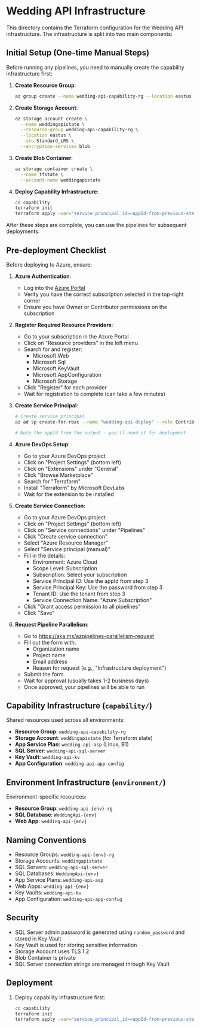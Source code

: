 # Wedding API Infrastructure

This directory contains the Terraform configuration for the Wedding API infrastructure. The infrastructure is split into two main components:

## Initial Setup (One-time Manual Steps)

Before running any pipelines, you need to manually create the capability infrastructure first:

1. **Create Resource Group**:
   ```bash
   az group create --name wedding-api-capability-rg --location eastus
   ```

2. **Create Storage Account**:
   ```bash
   az storage account create \
     --name weddingapistate \
     --resource-group wedding-api-capability-rg \
     --location eastus \
     --sku Standard_LRS \
     --encryption-services blob
   ```

3. **Create Blob Container**:
   ```bash
   az storage container create \
     --name tfstate \
     --account-name weddingapistate
   ```

4. **Deploy Capability Infrastructure**:
   ```bash
   cd capability
   terraform init
   terraform apply -var="service_principal_id=<appId-from-previous-step>"
   ```

After these steps are complete, you can use the pipelines for subsequent deployments.

## Pre-deployment Checklist

Before deploying to Azure, ensure:

1. **Azure Authentication**:
   - Log into the [Azure Portal](https://portal.azure.com)
   - Verify you have the correct subscription selected in the top-right corner
   - Ensure you have Owner or Contributor permissions on the subscription

2. **Register Required Resource Providers**:
   - Go to your subscription in the Azure Portal
   - Click on "Resource providers" in the left menu
   - Search for and register:
     - Microsoft.Web
     - Microsoft.Sql
     - Microsoft.KeyVault
     - Microsoft.AppConfiguration
     - Microsoft.Storage
   - Click "Register" for each provider
   - Wait for registration to complete (can take a few minutes)

3. **Create Service Principal**:
   ```bash
   # Create service principal
   az ad sp create-for-rbac --name "wedding-api-deploy" --role Contributor --scopes /subscriptions/<subscription-id>
   
   # Note the appId from the output - you'll need it for deployment
   ```

4. **Azure DevOps Setup**:
   - Go to your Azure DevOps project
   - Click on "Project Settings" (bottom left)
   - Click on "Extensions" under "General"
   - Click "Browse Marketplace"
   - Search for "Terraform"
   - Install "Terraform" by Microsoft DevLabs
   - Wait for the extension to be installed

5. **Create Service Connection**:
   - Go to your Azure DevOps project
   - Click on "Project Settings" (bottom left)
   - Click on "Service connections" under "Pipelines"
   - Click "Create service connection"
   - Select "Azure Resource Manager"
   - Select "Service principal (manual)"
   - Fill in the details:
     - Environment: Azure Cloud
     - Scope Level: Subscription
     - Subscription: Select your subscription
     - Service Principal ID: Use the appId from step 3
     - Service Principal Key: Use the password from step 3
     - Tenant ID: Use the tenant from step 3
     - Service Connection Name: "Azure Subscription"
   - Click "Grant access permission to all pipelines"
   - Click "Save"

6. **Request Pipeline Parallelism**:
   - Go to https://aka.ms/azpipelines-parallelism-request
   - Fill out the form with:
     - Organization name
     - Project name
     - Email address
     - Reason for request (e.g., "Infrastructure deployment")
   - Submit the form
   - Wait for approval (usually takes 1-2 business days)
   - Once approved, your pipelines will be able to run

## Capability Infrastructure (`capability/`)

Shared resources used across all environments:

- **Resource Group**: `wedding-api-capability-rg`
- **Storage Account**: `weddingapistate` (for Terraform state)
- **App Service Plan**: `wedding-api-asp` (Linux, B1)
- **SQL Server**: `wedding-api-sql-server`
- **Key Vault**: `wedding-api-kv`
- **App Configuration**: `wedding-api-app-config`

## Environment Infrastructure (`environment/`)

Environment-specific resources:

- **Resource Group**: `wedding-api-{env}-rg`
- **SQL Database**: `WeddingApi-{env}`
- **Web App**: `wedding-api-{env}`

## Naming Conventions

- Resource Groups: `wedding-api-{env}-rg`
- Storage Accounts: `weddingapistate`
- SQL Servers: `wedding-api-sql-server`
- SQL Databases: `WeddingApi-{env}`
- App Service Plans: `wedding-api-asp`
- Web Apps: `wedding-api-{env}`
- Key Vaults: `wedding-api-kv`
- App Configuration: `wedding-api-app-config`

## Security

- SQL Server admin password is generated using `random_password` and stored in Key Vault
- Key Vault is used for storing sensitive information
- Storage Account uses TLS 1.2
- Blob Container is private
- SQL Server connection strings are managed through Key Vault

## Deployment

1. Deploy capability infrastructure first:
   ```bash
   cd capability
   terraform init
   terraform apply -var="service_principal_id=<appId-from-previous-step>"
   ```